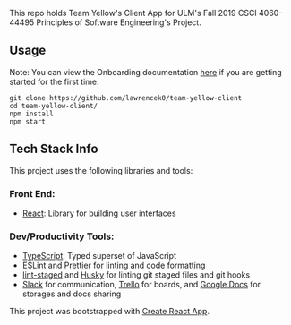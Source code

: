 This repo holds Team Yellow's Client App for ULM's Fall 2019 CSCI 4060-44495 Principles of Software Engineering's Project.

## Usage
Note: You can view the Onboarding documentation [here](docs/onboarding.md) if you are getting started for the first time.

```
git clone https://github.com/lawrencek0/team-yellow-client
cd team-yellow-client/
npm install
npm start
```
## Tech Stack Info
This project uses the following libraries and tools:

### Front End:
- [React](https://reactjs.org/): Library for building user interfaces

### Dev/Productivity Tools:
- [TypeScript](https://www.typescriptlang.org/): Typed superset of JavaScript
- [ESLint](https://eslint.org/) and [Prettier](https://prettier.io/) for linting and code formatting
- [lint-staged](https://github.com/okonet/lint-staged) and [Husky](https://github.com/typicode/husky) for linting git staged files and git hooks
- [Slack](https://slack.com/) for communication, [Trello](https://trello.com/teamyellow4ulm) for boards, and [Google Docs](https://drive.google.com/drive/) for storages and docs sharing

This project was bootstrapped with [Create React App](https://github.com/facebook/create-react-app).
